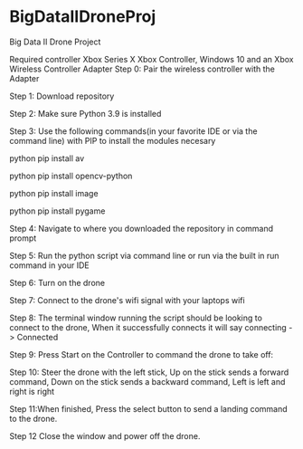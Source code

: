 # BigDataIIDroneProj
Big Data II Drone Project

Required controller Xbox Series X Xbox Controller, Windows 10 and an Xbox Wireless Controller Adapter
Step 0: Pair the wireless controller with the Adapter

Step 1: Download repository

Step 2: Make sure Python 3.9 is installed

Step 3: Use the following commands(in your favorite IDE or via the command line) with PIP to install the modules necesary

python pip install av

python pip install opencv-python

python pip install image

python pip install pygame


Step 4: Navigate to where you downloaded the repository in command prompt

Step 5: Run the python script via command line or run via the built in run command in your IDE

Step 6: Turn on the drone

Step 7: Connect to the drone's wifi signal with your laptops wifi

Step 8: The terminal window running the script should be looking to connect to the drone, When it successfully connects it will say connecting -> Connected

Step 9: Press Start on the Controller to command the drone to take off:

Step 10: Steer the drone with the left stick, Up on the stick sends a forward command, Down on the stick sends a backward command, Left is left and right is right

Step 11:When finished, Press the select button to send a landing command to the drone.

Step 12 Close the window and power off the drone. 

